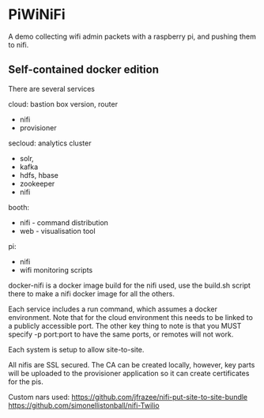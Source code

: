 PiWiNiFi
========

A demo collecting wifi admin packets with a raspberry pi, and pushing them to nifi.

Self-contained docker edition
-----------------------------

There are several services

cloud: bastion box version, router
  * nifi
  * provisioner

secloud: analytics cluster
  * solr,
  * kafka
  * hdfs, hbase
  * zookeeper
  * nifi

booth:
  * nifi - command distribution
  * web - visualisation tool

pi:
  * nifi
  * wifi monitoring scripts

docker-nifi is a docker image build for the nifi used, use the build.sh script there to make a nifi docker image for all the others.

Each service includes a run command, which assumes a docker environment. Note that for the cloud environment this needs to be linked to a publicly accessible port. The other key thing to note is that you MUST specify -p port:port to have the same ports, or remotes will not work.

Each system is setup to allow site-to-site.

All nifis are SSL secured. The CA can be created locally, however, key parts will be uploaded to the provisioner application so it can create certificates for the pis.


Custom nars used:
https://github.com/jfrazee/nifi-put-site-to-site-bundle
https://github.com/simonellistonball/nifi-Twilio
